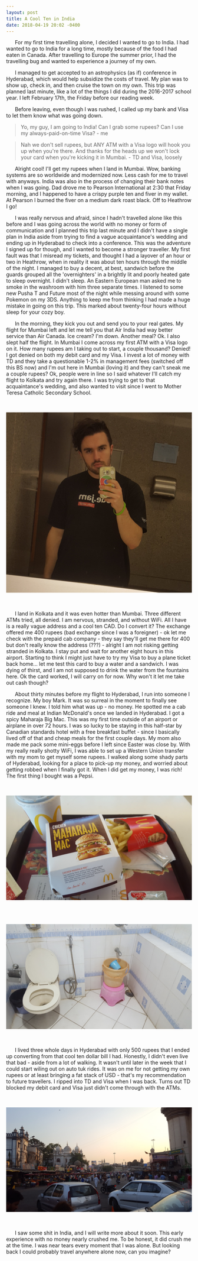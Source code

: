 ```yaml
---
layout: post
title: A Cool Ten in India
date: 2018-04-19 20:02 -0400
---
```


&nbsp;&nbsp;&nbsp;&nbsp;&nbsp;&nbsp;For my first time travelling alone, I decided I wanted to go to India. I had wanted to go to India for a long time, mostly because of the food I had eaten in Canada. After travelling to Europe the summer prior, I had the travelling bug and wanted to experience a journey of my own.

&nbsp;&nbsp;&nbsp;&nbsp;&nbsp;&nbsp;I managed to get accepted to an astrophysics (as if) conference in Hyderabad, which would help subsidize the costs of travel. My plan was to show up, check in, and then cruise the town on my own. This trip was planned last minute, like a lot of the things I did during the 2016-2017 school year. I left February 17th, the Friday before our reading week.

&nbsp;&nbsp;&nbsp;&nbsp;&nbsp;&nbsp;Before leaving, even though I was rushed, I called up my bank and Visa to let them know what was going down.

> Yo, my guy, I am going to India! Can I grab some rupees? Can I use my always-paid-on-time Visa? - me

> Nah we don't sell rupees, but ANY ATM with a Visa logo will hook you up when you're there. And thanks for the heads up we won't lock your card when you're kicking it in Mumbai. - TD and Visa, loosely

&nbsp;&nbsp;&nbsp;&nbsp;&nbsp;&nbsp;Alright cool! I'll get my rupees when I land in Mumbai. Wow, banking systems are so worldwide and modernized now. Less cash for me to travel with anyways. India was also in the process of changing their bank notes when I was going. Dad drove me to Pearson International at 2:30 that Friday morning, and I happened to have a crispy purple ten and fiver in my wallet. At Pearson I burned the fiver on a medium dark roast black. Off to Heathrow I go!

&nbsp;&nbsp;&nbsp;&nbsp;&nbsp;&nbsp;I was really nervous and afraid, since I hadn't travelled alone like this before and I was going across the world with no money or form of communication and I planned this trip last minute and I didn't have a single plan in India aside from trying to find a vague acquaintance's wedding and ending up in Hyderabad to check into a conference. This was the adventure I signed up for though, and I wanted to become a stronger traveller. My first fault was that I misread my tickets, and thought I had a layover of an hour or two in Heathrow, when in reality it was about ten hours through the middle of the night. I managed to buy a decent, at best, sandwich before the guards grouped all the 'overnighters' in a brightly lit and poorly heated gate to sleep overnight. I didn't sleep. An Eastern European man asked me to smoke in the washroom with him three separate times. I listened to some new Pusha T and Future most of the night while messing around with some Pokemon on my 3DS. Anything to keep me from thinking I had made a huge mistake in going on this trip. This marked about twenty-four hours without sleep for your cozy boy.

&nbsp;&nbsp;&nbsp;&nbsp;&nbsp;&nbsp;In the morning, they kick you out and send you to your real gates. My flight for Mumbai left and let me tell you that Air India had way better service than Air Canada. Ice cream? I'm down. Another meal? Ok. I also slept half the flight. In Mumbai I come across my first ATM with a Visa logo on it. How many rupees am I taking out to start, a couple thousand? Denied! I got denied on both my debit card and my Visa. I invest a lot of money with TD and they take a questionable 1-2% in management fees (switched off this BS now) and I'm out here in Mumbai (loving it) and they can't sneak me a couple rupees? Ok, people were in line so I said whatever I'll catch my flight to Kolkata and try again there. I was trying to get to that acquaintance's wedding, and also wanted to visit since I went to Mother Teresa Catholic Secondary School.

<br>

![Me, alive, in Mumbai.](/img/India/mumbaiBathroom.jpg "Me, alive and not-well, in a Mumbai airport bathroom.")

<br>

&nbsp;&nbsp;&nbsp;&nbsp;&nbsp;&nbsp;I land in Kolkata and it was even hotter than Mumbai. Three different ATMs tried, all denied. I am nervous, stranded, and without WiFi. All I have is a really vague address and a cool ten CAD. Do I convert it? The exchange offered me 400 rupees (bad exchange since I was a foreigner) - ok let me check with the prepaid cab company - they say they'll get me there for 400 but don't really know the address (???) - alright I am not risking getting stranded in Kolkata. I stay put and wait for another eight hours in this airport. Starting to think I might just have to try my Visa to buy a plane ticket back home... let me test this card to buy a water and a sandwich. I was dying of thirst, and I am not supposed to drink the water from the fountains here. Ok the card worked, I will carry on for now. Why won't it let me take out cash though?

&nbsp;&nbsp;&nbsp;&nbsp;&nbsp;&nbsp;About thirty minutes before my flight to Hyderabad, I run into someone I recognize. My boy Mark.  It was so surreal in the moment to finally see someone I knew. I told him what was up - no money. He spotted me a cab ride and meal at Indian McDonald's once we landed in Hyderabad. I got a spicy Maharaja Big Mac. This was my first time outside of an airport or airplane in over 72 hours. I was so lucky to be staying in this half-star by Canadian standards hotel with a free breakfast buffet - since I basically lived off of that and cheap meals for the first couple days. My mom also made me pack some mini-eggs before I left since Easter was close by. With my really really shotty WiFi, I was able to set up a Western Union transfer with my mom to get myself some rupees. I walked along some shady parts of Hyderabad, looking for a place to pick-up my money, and worried about getting robbed when I finally got it. When I did get my money, I was rich! The first thing I bought was a Pepsi.

<br>

![Chicken Big Mac.](/img/India/maharajaMac.jpg "This thing was actually killer.")

<br>

<br>

![Half-star, full bath.](/img/India/fullBath.jpg "Half-start, full bath, no toilet paper.")

<br>

&nbsp;&nbsp;&nbsp;&nbsp;&nbsp;&nbsp;I lived three whole days in Hyderabad with only 500 rupees that I ended up converting from that cool ten dollar bill I had. Honestly, I didn't even live that bad - aside from a lot of walking. It wasn't until later in the week that I could start wiling out on auto tuk rides. It was on me for not getting my own rupees or at least bringing a fat stack of USD - that's my recommendation to future travellers. I ripped into TD and Visa when I was back. Turns out TD blocked my debit card and Visa just didn't come through with the ATMs.

<br>

![The market was free to browse!](/img/India/theMarket.jpg "I actually ended up buying pearls here once I got rupees.")

<br>

&nbsp;&nbsp;&nbsp;&nbsp;&nbsp;&nbsp;I saw some shit in India, and I will write more about it soon. This early experience with no money nearly crushed me. To be honest, it did crush me at the time. I was near tears every moment that I was alone. But looking back I could probably travel anywhere alone now, can you imagine?